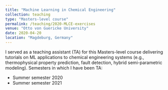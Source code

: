 ```yaml
---
title: "Machine Learning in Chemical Engineering"
collection: teaching
type: "Masters-level course"
permalink: /teaching/2020-MLCE-exercises
venue: "Otto von Guericke University"
date: 2020-04-20
location: "Magdeburg, Germany"
---
```


I served as a teaching assistant (TA) for this Masters-level course delivering tutorials on ML applications to chemical engineering systems (e.g., thermophysical property prediction, fault detection, hybrid semi-parametric modeling).
Semesters in which I have been TA:
* Summer semester 2020
* Summer semester 2021

